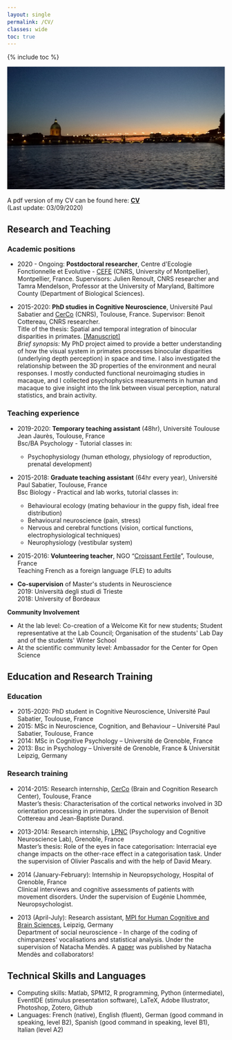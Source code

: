 ```yaml
---
layout: single
permalink: /CV/
classes: wide
toc: true
---
```

{% include toc %}

<img src="/assets/images/ToulouseByNight.jpg" alt="Toulouse by night"> 

<!-- Available here: <a href="/pdf/cvacademic.pdf" target="_blank"><b>CV</b></a> -->

A pdf version of my CV can be found here: <a href="/pdf/YHejjaBrichard_CVacademic.pdf" target="_blank"><b>CV</b></a><br> (Last update: 03/09/2020)

## Research and Teaching

### Academic positions
* 2020 - Ongoing: **Postdoctoral researcher**, Centre d'Ecologie Fonctionnelle et Evolutive - [CEFE](https://www.cefe.cnrs.fr/en/) (CNRS, University of Montpellier), Montpellier, France. Supervisors: Julien Renoult, CNRS researcher and Tamra Mendelson, Professor at the University of Maryland, Baltimore County (Department of Biological Sciences).

* 2015-2020: **PhD studies in Cognitive Neuroscience**, Université Paul Sabatier and [CerCo](http://cerco.cnrs.fr/en/cerco-umr5549-2/) (CNRS), Toulouse, France. Supervisor: Benoit Cottereau, CNRS researcher. <br />
Title of the thesis: Spatial and temporal integration of binocular disparities in primates. [[Manuscript]](https://hal.archives-ouvertes.fr/tel-02956425v1) <br>
*Brief synopsis:* My PhD project aimed to provide a better understanding of how the visual system in primates processes binocular disparities (underlying depth perception) in space and time. I also investigated the relationship between the 3D properties of the environment and neural responses. I mostly conducted functional neuroimaging studies in macaque, and I collected psychophysics measurements in human and macaque to give insight into the link between visual perception, natural statistics, and brain activity.<br />

### Teaching experience
* 2019-2020: **Temporary teaching assistant** (48hr), Université Toulouse Jean Jaurès, Toulouse, France<br />
Bsc/BA Psychology - Tutorial classes in:
   - Psychophysiology (human ethology, physiology of reproduction, prenatal development) 

* 2015-2018: **Graduate teaching assistant** (64hr every year), Université Paul Sabatier, Toulouse, France<br />
Bsc Biology - Practical and lab works, tutorial classes in:
   - Behavioural ecology (mating behaviour in the guppy fish, ideal free distribution)<br />
   - Behavioural neuroscience (pain, stress)<br />
   - Nervous and cerebral functions (vision, cortical functions, electrophysiological techniques)<br />
   - Neurophysiology (vestibular system)

* 2015-2016: **Volunteering teacher**, NGO “[Croissant Fertile](http://www.croissantfertile.fr/)”, Toulouse, France<br />
Teaching French as a foreign language (FLE) to adults

* **Co-supervision** of Master's students in Neuroscience <br />
2019: Università degli studi di Trieste <br />
2018: University of Bordeaux

**Community Involvement**
* At the lab level: Co-creation of a Welcome Kit for new students; Student representative at the Lab Council; Organisation of the students' Lab Day and of the students' Winter School
* At the scientific community level: Ambassador for the Center for Open Science

## Education and Research Training

### Education
* 2015-2020: PhD student in Cognitive Neuroscience, Université Paul Sabatier, Toulouse, France  
* 2015: MSc in Neuroscience, Cognition, and Behaviour – Université Paul Sabatier, Toulouse, France <!--Attended courses: Cognition, spatial cognition, sensory systems, neuroethology, collective behaviour, behavioural ecology, applied statistics-->
* 2014: MSc in Cognitive Psychology – Université de Grenoble, France <!--Attended courses: Visual cognition, memory, neurology and neuropsychology, psycholinguistics, movement planning and control, applied statistics-->
* 2013: Bsc in Psychology – Université de Grenoble, France & Universität Leipzig, Germany

### Research training
* 2014-2015: Research internship, [CerCo](http://cerco.cnrs.fr/en/cerco-umr5549-2/) (Brain and Cognition Research Center), Toulouse, France<br />
Master’s thesis: Characterisation of the cortical networks involved in 3D orientation processing in primates. Under the supervision of Benoit Cottereau and Jean-Baptiste Durand.

* 2013-2014: Research internship, [LPNC](http://lpnc.univ-grenoble-alpes.fr/?lang=en) (Psychology and Cognitive Neuroscience Lab), Grenoble, France<br />
Master’s thesis: Role of the eyes in face categorisation: Interracial eye change impacts on the other-race effect in a categorisation task. Under the supervision of Olivier Pascalis and with the help of David Meary.

* 2014 (January-February): Internship in Neuropsychology, Hospital of Grenoble, France<br />
Clinical interviews and cognitive assessments of patients with movement disorders. Under the supervision of Eugénie Lhommée, Neuropsychologist.

* 2013 (April-July): Research assistant, [MPI for Human Cognitive and Brain Sciences](https://www.cbs.mpg.de/), Leipzig, Germany<br />
Department of social neuroscience - In charge of the coding of chimpanzees' vocalisations and statistical analysis. Under the supervision of Natacha Mendès. A [paper](https://www.nature.com/articles/s41562-017-0264-5) was published by Natacha Mendès and collaborators!


## Technical Skills and Languages
* Computing skills: Matlab, SPM12, R programming, Python (intermediate), EventIDE (stimulus presentation software), LaTeX, Adobe Illustrator, Photoshop, Zotero, Github
* Languages: French (native), English (fluent), German (good command in speaking, level B2), Spanish (good command in speaking, level B1), Italian (level A2)
